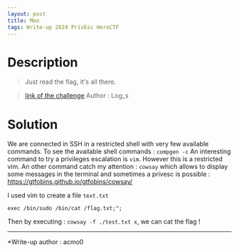 ```yaml
---
layout: post
title: Moo
tags: Write-up 2024 PrivEsc HeroCTF
---
```

# Description
> Just read the flag, it's all there.

> [link of the challenge](https://github.com/HeroCTF/HeroCTF_v6/tree/2908eb81a8677da569a6a6b0007de8afcda3de20/Misc/Moo)
> Author : Log_s

# Solution
We are connected in SSH in a restricted shell with very few available commands.
To see the available shell commands : `compgen -c`
An interesting command to try a privileges escalation is `vim`. However this is a restricted vim.
An other command catch my attention : `cowsay` which allows to display some messages in the terminal and sometimes a privesc is possible : https://gtfobins.github.io/gtfobins/cowsay/

I used vim to create a file `text.txt`
```
exec /bin/sudo /bin/cat /flag.txt;";
```
Then by executing : `cowsay -f ./test.txt x`, we can cat the flag !

***
*Write-up author : acmo0